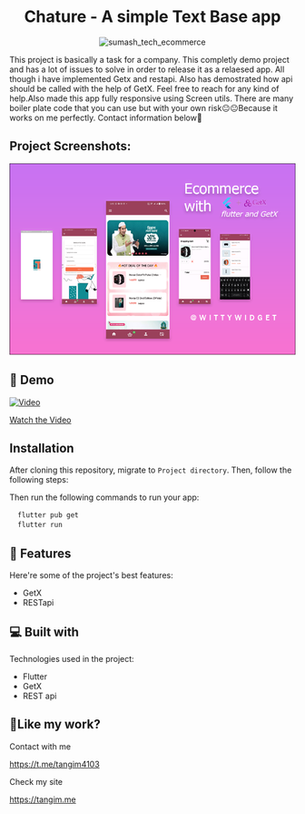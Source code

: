 <h1 align="center" id="title">Chature - A simple Text Base app</h1>

<p align="center"><img src="https://socialify.git.ci/imtangim/sumash_tech_ecommerce/image?language=1&name=1&owner=1&pattern=Solid&stargazers=1&theme=Auto" alt="sumash_tech_ecommerce" width="640" height="320" /></p>

<p id="description">This project is basically a task for a company. This completly demo project and has a lot of issues to solve in order to release it as a relaesed app. All though i have implemented Getx and restapi. Also has demostrated how api should be called with the help of GetX. Feel free to reach for any kind of help.Also made this app fully responsive using Screen utils. There are many boiler plate code that you can use but with your own risk😐😐Because it works on me perfectly. Contact information below💬</p>

<h2>Project Screenshots:</h2>
<img src="assets\ss\Untitled-1.png" alt="project-screenshot"">

<h2>🚀 Demo</h2>

[![Video](https://img.youtube.com/vi/XIVaB4ZJ2dY/default.jpg)](https://www.youtube.com/watch?v=XIVaB4ZJ2dY)

[Watch the Video](https://youtu.be/XIVaB4ZJ2dY)
## Installation

After cloning this repository, migrate to `Project directory`. Then, follow the following steps:

  Then run the following commands to run your app:

```bash
  flutter pub get
  flutter run
```
<h2>🧐 Features</h2>

Here're some of the project's best features:

- GetX
- RESTapi

<h2>💻 Built with</h2>

Technologies used in the project:

- Flutter
- GetX
- REST api

<h2>💖Like my work?</h2>

Contact with me<p>https://t.me/tangim4103</p>
Check my site <p>https://tangim.me</p>
